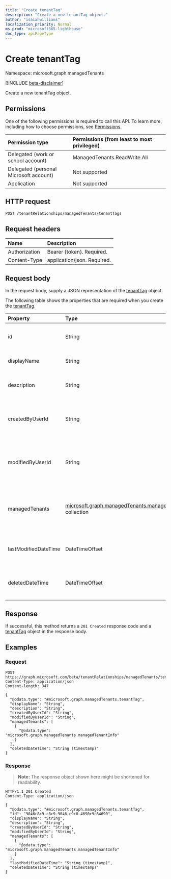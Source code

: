 ```yaml
---
title: "Create tenantTag"
description: "Create a new tenantTag object."
author: "isaiahwilliams"
localization_priority: Normal
ms.prod: "microsoft365-lighthouse"
doc_type: apiPageType
---
```


# Create tenantTag
Namespace: microsoft.graph.managedTenants

[!INCLUDE [beta-disclaimer](../../includes/beta-disclaimer.md)]

Create a new tenantTag object.

## Permissions
One of the following permissions is required to call this API. To learn more, including how to choose permissions, see [Permissions](/graph/permissions-reference).

|Permission type|Permissions (from least to most privileged)|
|:---|:---|
|Delegated (work or school account)|ManagedTenants.ReadWrite.All|
|Delegated (personal Microsoft account)|Not supported|
|Application|Not supported|

## HTTP request

<!-- {
  "blockType": "ignored"
}
-->
``` http
POST /tenantRelationships/managedTenants/tenantTags
```

## Request headers
|Name|Description|
|:---|:---|
|Authorization|Bearer {token}. Required.|
|Content-Type|application/json. Required.|

## Request body
In the request body, supply a JSON representation of the [tenantTag](../resources/managedtenants-tenanttag.md) object.

The following table shows the properties that are required when you create the [tenantTag](../resources/managedtenants-tenanttag.md).

|Property|Type|Description|
|:---|:---|:---|
|id|String|The unique identifier of the tenant tag.|
|displayName|String|The display name of the tenant tag.|
|description|String|The description of the tenant tag.|
|createdByUserId|String|The identifier of the user that created the tenant tag.|
|modifiedByUserId|String|The identifier of the user that modified the tenant tag.|
|managedTenants|[microsoft.graph.managedTenants.managedTenantInfo](../resources/managedtenants-managedtenantinfo.md) collection|A collection of managed tenant information associated with the tenant tag.|
|lastModifiedDateTime|DateTimeOffset|The date and time the tenant tag was last modified.|
|deletedDateTime|DateTimeOffset|The date and time the tenant tag was deleted.|

## Response

If successful, this method returns a `201 Created` response code and a [tenantTag](../resources/managedtenants-tenanttag.md) object in the response body.

## Examples

### Request
<!-- {
  "blockType": "request",
  "name": "create_tenanttag_from_"
}
-->
``` http
POST https://graph.microsoft.com/beta/tenantRelationships/managedTenants/tenantTags
Content-Type: application/json
Content-length: 347

{
  "@odata.type": "#microsoft.graph.managedTenants.tenantTag",
  "displayName": "String",
  "description": "String",
  "createdByUserId": "String",
  "modifiedByUserId": "String",
  "managedTenants": [
    {
      "@odata.type": "microsoft.graph.managedTenants.managedTenantInfo"
    }
  ],
  "deletedDateTime": "String (timestamp)"
}
```

### Response
>**Note:** The response object shown here might be shortened for readability.
<!-- {
  "blockType": "response",
  "truncated": true,
  "@odata.type": "microsoft.graph.managedTenants.tenantTag"
}
-->
``` http
HTTP/1.1 201 Created
Content-Type: application/json

{
  "@odata.type": "#microsoft.graph.managedTenants.tenantTag",
  "id": "9046c8c9-c8c9-9046-c9c8-4690c9c84690",
  "displayName": "String",
  "description": "String",
  "createdByUserId": "String",
  "modifiedByUserId": "String",
  "managedTenants": [
    {
      "@odata.type": "microsoft.graph.managedTenants.managedTenantInfo"
    }
  ],
  "lastModifiedDateTime": "String (timestamp)",
  "deletedDateTime": "String (timestamp)"
}
```
